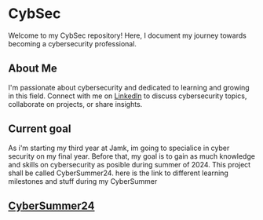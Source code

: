 # CybSec

Welcome to my CybSec repository! Here, I document my journey towards becoming a cybersecurity professional.

## About Me

I'm passionate about cybersecurity and dedicated to learning and growing in this field. Connect with me on [LinkedIn](https://www.linkedin.com/in/leevi-kauranen-a600151bb/) to discuss cybersecurity topics, collaborate on projects, or share insights.

## Current goal

As i'm starting my third year at Jamk, im going to specialice in cyber security on my final year. Before that, my goal is to gain as much knowledge and skills on cybersecurity as posible during summer of 2024. This project shall be called CyberSummer24.
here is the link to different learning milestones and stuff during my CyberSummer

## [CyberSummer24](./CyberSummer24/)
